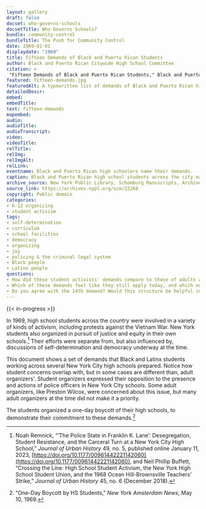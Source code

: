 ```yaml
--- 
layout: gallery
draft: false
docset: who-governs-schools
docsetTitle: Who Governs Schools?
bundle: community-control
bundleTitle: The Push for Community Control
date: 1969-01-01
displaydate: "1969"
title: Fifteen Demands of Black and Puerto Rican Students
author: Black and Puerto Rican Citywide High School Committee
citation: >
 "Fifteen Demands of Black and Puerto Rican Students," Black and Puerto Rican Citywide High School Committee, in New York City Civil Rights History Project, Accessed: [Month Day, Year], https://nyccivilrightshistory.org/gallery/fifteen-demands.
featured: fifteen-demands.jpg
featuredAlt: A typewritten list of demands of Black and Puerto Rican high-school students
detailedDescr: 
embed: 
embedTitle: 
text: fifteen-demands
mapembed: 
audio: 
audioTitle: 
audioTranscript: 
video: 
videoTitle: 
relTitle: 
relImg: 
relImgAlt: 
relLink: 
eventname: Black and Puerto Rican high schoolers name their demands.
caption: Black and Puerto Rican high school students across the city named their demands for changes in their schools, including calls for a role in school governance.  
archive_source: New York Public Library, Schomburg Manuscripts, Archives, and Rare Books Division, Schomburg Center for Research in Black Culture, Babette Edwards Education Reform in Harlem collection, SC MG 809, box 32, folder 32.14 
source_link: https://archives.nypl.org/scm/22268
copyright: Public domain
categories: 
- K-12 organizing
- student activism
tags: 
- self-determination
- curriculum
- school facilities
- democracy
- organizing
- joy
- policing & the criminal legal system
- Black people
- Latinx people
questions: 
- How did these student activists' demands compare to those of adults advocating for community control? Where were they similar and where were they different?
- Which of these demands feel like they still apply today, and which no longer apply to schools, in your view? 
- Do you agree with the 14th demand? Would this structure be helpful in your school? How would it be similar to or different from the governance structure of the [community control districts](/topics/who-governs-schools/community-control)?
--- 
```

 
{{< in-progress >}}

In 1969, high school students across the country were involved in a variety of kinds of activism, including protests against the Vietnam War. New York students also organized in pursuit of justice and equity in their own schools.[^1] Their efforts were separate from, but also influenced by, discussions of self-determination and democracy underway at the time.

This document shows a set of demands that Black and Latinx students working across several New York City high schools prepared. Notice how student concerns overlap with, but in some cases are different than, adult organizers'. Student organizers expressed their opposition to the presence and actions of police officers in New York City schools. Some adult organizers, like Preston Wilcox, were concerned about this issue, but many adult organizers at the time did not make it a priority.

The students organized a one-day boycott of their high schools, to demonstrate their commitment to these demands.[^2]

[^1]: Noah Remnick, “‘The Police State in Franklin K. Lane’: Desegregation, Student Resistance, and the Carceral Turn at a New York City High School,” *Journal of Urban History* 49, no. 5, published online January 11, 2023, [https://doi.org/10.1177/00961442221142060](https://doi.org/10.1177/00961442221142060), and Neil Phillip Buffett, “Crossing the Line: High School Student Activism, the New York High School Student Union, and the 1968 Ocean Hill-Brownsville Teachers’ Strike,” *Journal of Urban History* 45, no. 6 (December 2018).

[^2]: “One-Day Boycott by HS Students,” *New York Amsterdam News*, May 10, 1969.
